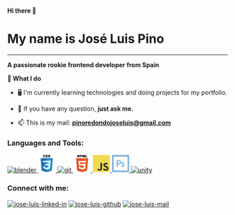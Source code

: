 #### Hi there 👋
# My name is José Luis Pino
---
**A passionate rookie frontend developer from Spain**

**🔨 What I do**

- 🖥 I'm currently learning technologies and doing projects for my portfolio.

- 💬 If you have any question, **just ask me.**

- 📫 This is my mail: **pinoredondojoseluis@gmail.com**





<h3 align="left">Languages and Tools:</h3>
<p align="left"> <a href="https://www.blender.org/" target="_blank" rel="noreferrer"> <img src="https://download.blender.org/branding/community/blender_community_badge_white.svg" alt="blender" width="40" height="40"/> </a> <a href="https://www.w3schools.com/css/" target="_blank" rel="noreferrer"> <img src="https://raw.githubusercontent.com/devicons/devicon/master/icons/css3/css3-original-wordmark.svg" alt="css3" width="40" height="40"/> </a> <a href="https://git-scm.com/" target="_blank" rel="noreferrer"> <img src="https://www.vectorlogo.zone/logos/git-scm/git-scm-icon.svg" alt="git" width="40" height="40"/> </a> <a href="https://www.w3.org/html/" target="_blank" rel="noreferrer"> <img src="https://raw.githubusercontent.com/devicons/devicon/master/icons/html5/html5-original-wordmark.svg" alt="html5" width="40" height="40"/> </a> <a href="https://developer.mozilla.org/en-US/docs/Web/JavaScript" target="_blank" rel="noreferrer"> <img src="https://raw.githubusercontent.com/devicons/devicon/master/icons/javascript/javascript-original.svg" alt="javascript" width="40" height="40"/> </a> <a href="https://www.photoshop.com/en" target="_blank" rel="noreferrer"> <img src="https://raw.githubusercontent.com/devicons/devicon/master/icons/photoshop/photoshop-line.svg" alt="photoshop" width="40" height="40"/> </a> <a href="https://unity.com/" target="_blank" rel="noreferrer"> <img src="https://www.vectorlogo.zone/logos/unity3d/unity3d-icon.svg" alt="unity" width="40" height="40"/> </a> </p>

<h3 align="left">Connect with me:</h3>
<p align="left">
<a href="https://linkedin.com/in/jose-luís-pino-redondo-b18798239/" target="blank"><img align="center" src="https://raw.githubusercontent.com/rahuldkjain/github-profile-readme-generator/master/src/images/icons/Social/linked-in-alt.svg" alt="jose-luis-linked-in" height="30" width="40" /></a>
<a href="https://github.com/JoseLuisPR" target="blank"><img align="center" src="https://img.icons8.com/ios-glyphs/344/github.png" alt="jose-luis-github" height="40" width="40" /></a>
<a href="mailto:pinoredondojoseluis@gmail.com" target="blank"><img align="center" src="https://img.icons8.com/emoji/344/e-mail.png" alt="jose-luis-mail" height="40" width="40" /></a>
</p>